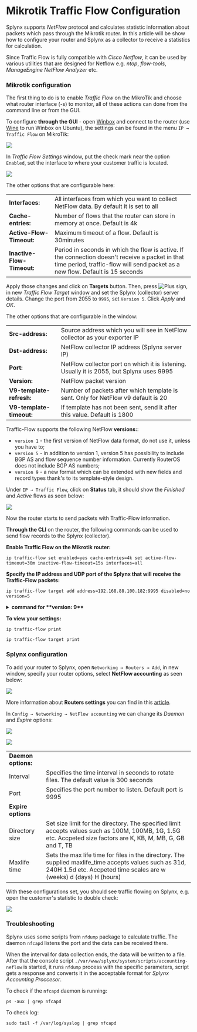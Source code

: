 Mikrotik Traffic Flow Configuration
===========

Splynx supports *NetFlow* protocol and calculates statistic information about packets which pass through the Mikrotik router. In this article will be show how to configure your router and Splynx as a collector to receive a statistics for calculation.

Since Traffic Flow is fully compatible with *Cisco Netflow*, it can be used by various utilities that are designed for Netflow e.g. *ntop*, *flow-tools*, *ManageEngine NetFlow Analyzer* etc.

### Mikrotik configuration

The first thing to do is to enable *Traffic Flow* on the MikroTik and choose what router interface (-s) to monitor, all of these actions can done from the command line or from the GUI.

To configure **through the GUI** - open [Winbox](https://mt.lv/winbox64) and connect to the router (use [Wine](https://wiki.winehq.org/Ubuntu) to run Winbox on Ubuntu), the settings can be found in the menu `IP → Traffic Flow` on MikroTik:

![](img_1.png)

In *Traffic Flow Settings* window, put the check mark near the option `Enabled`, set the interface to where your customer traffic is located.

![](img_2.png)

The other options that are configurable here:

|   |   |
| ------------ | ------------ |
| **Interfaces:**   | All interfaces from which you want to collect NetFlow data. By default it is set to all​  |
| **Cache-entries:**  | Number of flows that the router can store in memory at once. Default is 4k  |
|  **Active-Flow-Timeout:** |  Maximum timeout of a flow. Default is 30minutes |
|  **Inactive-Flow-Timeout:**  | Period in seconds in which the flow is active. If the connection doesn't receive a packet in that time period, traffic-flow will send packet as a new flow. Default is 15 seconds​  |

Apply those changes and click on **Targets** button.
Then, press <icon class="image-icon">![Plus](plus.png)</icon> sign, in new *Traffic Flow Target* window and set the Splynx (collector) server details. Change the port from 2055 to `9995`, set `Version 5`. Click *Apply* and *OK*.

The other options that are configurable in the window:

|   |   |
| ------------ | ------------ |
| **​Src-address:**  | ​Source address which you will see in NetFlow collector as your exporter IP  |
| **Dst-address:**  |  NetFlow collector IP address (Splynx server IP) |
| **​Port:**  | NetFlow collector port on which it is listening. Usually it is 2055, but Splynx uses 9995  |
| **Version:**  |  NetFlow packet version |
| **V9-template-refresh:**  | Number of packets after which template is sent. Only for NetFlow v9 default is 20 |
| **V9-template-timeout:**  | If template has not been sent, send it after this value. Default is 1800  |

Traffic-Flow supports the following NetFlow **versions:**:

- `version 1` - the first version of NetFlow data format, do not use it, unless you have to;
- `version 5` - in addition to version 1, version 5 has possibility to include BGP AS and flow sequence number information. Currently RouterOS does not include BGP AS numbers;
- `version 9` - a new format which can be extended with new fields and record types thank's to its template-style design.

Under `IP → Traffic Flow`, click on **Status** tab, it should show the *Finished* and *Active* flows as seen below:

![](img_3.png)

Now the router starts to send packets with Traffic-Flow information.

**Through the CLI** on the router, the following commands can be used to send flow records to the Splynx (collector).

**Enable Traffic Flow on the Mikrotik router:**
```
ip traffic-flow set enabled=yes cache-entries=4k set active-flow-timeout=30m inactive-flow-timeout=15s interfaces=all
```
**Specify the IP address and UDP port of the Splynx that will receive the Traffic-Flow packets:**

```
ip traffic-flow target add address=192.168.88.100.182:9995 disabled=no version=5
```

<details>
<summary><b>command for **version: 9**</b></summary>
<p markdown="1">

```
ip traffic-flow target add address=192.168.88.100.182:9995 disabled=no version=9 v9-template-refresh=20 v9-template-timeout=30m

```

</p>
</details>

**To view your settings:**

```
ip traffic-flow print
```

```
ip traffic-flow target print
```

### Splynx configuration

To add your router to Splynx, open `Networking → Routers → Add`, in new window, specify your router options, select **NetFlow accounting** as seen below:

![](img_4.png)

More information about **Routers settings** you can find in this [article](networking/routers_settings/routers_settings.md).

In `Config → Networking → NetFlow accounting` we can change its *Daemon* and *Expire* options:

![](img_5.png)

![](img_6.png)

|   |   |
| ------------ | ------------ |
| **Daemon options:**  |   |
|  Interval|  Specifies the time interval in seconds to rotate files. The default value is 300 seconds |
| Port |  Specifies the port number to listen. Default port is 9995 |
|  **Expire options** |   |
|  Directory size | Set size limit for the directory. The specified limit accepts values such as 100M, 100MB, 1G, 1.5G etc. Accpeted size factors are K, KB, M, MB, G, GB and T, TB  |
| Maxlife time  | Sets the max life time for files in the directory. The supplied maxlife_time accepts values such as 31d, 240H 1.5d etc. Accpeted time scales are w (weeks) d (days) H (hours)  |


With these configurations set, you should see traffic flowing on Splynx, e.g. open the customer's statistic to double check:

![](img_7.png)

### Troubleshooting

Splynx uses some scripts from `nfdump` package to calculate traffic. The daemon `nfcapd` listens the port and the data can be received there.

When the interval for data collection ends, the data will be written to a file. After that the console script `./var/www/splynx/system/scripts/accounting-neflow` is started, it runs `nfdump` process with the specific parameters, script gets a response and converts it in the acceptable format for *Splynx Accounting Proccesor*.

To check if the `nfcapd` daemon is running:

```
ps -aux | grep nfcapd
```

To check log:

```
sudo tail -f /var/log/syslog | grep nfcapd
```
